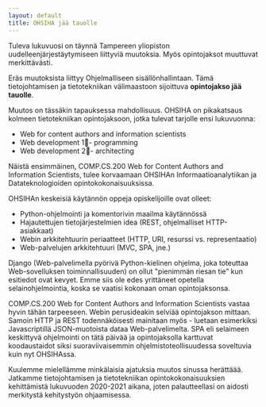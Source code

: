 ```yaml
---
layout: default
title: OHSIHA jää tauolle
---
```


Tuleva lukuvuosi on täynnä Tampereen yliopiston uudelleenjärjestäytymiseen liittyviä muutoksia. Myös opintojaksot muuttuvat merkittävästi.

Eräs muutoksista liittyy Ohjelmalliseen sisällönhallintaan. Tämä tietojohtamisen ja tietotekniikan välimaastoon sijoittuva **opintojakso jää tauolle**.

Muutos on tässäkin tapauksessa mahdollisuus. OHSIHA on pikakatsaus kolmeen tietotekniikan opintojaksoon, jotka tulevat tarjolle ensi lukuvuonna:

* Web for content authors and information scientists
* Web development 1- programming
* Web development 2- architecting

Näistä ensimmäinen,
COMP.CS.200 Web for Content Authors and Information Scientists, tulee korvaamaan OHSIHAn Informaatioanalytiikan ja Datateknologioiden opintokokonaisuuksissa.

OHSIHAn keskeisiä käytännön oppeja opiskelijoille ovat olleet:

* Python-ohjelmointi ja komentorivin maailma käytännössä
* Hajautettujen tietojärjestelmien idea (REST, ohjelmalliset HTTP-asiakkaat)
* Webin arkkitehtuurin periaatteet (HTTP, URI, resurssi vs. representaatio)
* Web-palvelujen arkkitehtuuri (MVC, SPA, jne.)

Django (Web-palvelimella pyörivä Python-kielinen ohjelma, joka toteuttaa Web-sovelluksen toiminnallisuuden) on ollut "pienimmän riesan tie” kun esitiedot ovat kevyet. Emme siis ole edes yrittäneet opetella selainohjelmointia, koska se vaatisi kokonaan oman opintojaksonsa.

COMP.CS.200 Web for Content Authors and Information Scientists vastaa hyvin tähän tarpeeseen. Webin perusideakin  selviää opintojakson mittaan. Samoin HTTP ja REST todennäköisesti mainitaan myös - luetaan esimerkiksi Javascriptillä JSON-muotoista dataa Web-palvelimelta. SPA eli selaimeen keskittyvä ohjelmointi on tätä päivää ja opintojaksolla karttuvat koodaustaidot siksi suoraviivaisemmin ohjelmistoteollisuudessa soveltuvia kuin nyt OHSIHAssa.

Kuulemme mielellämme minkälaisia ajatuksia muutos sinussa herättäää. Jatkamme tietojohtamisen ja tietotekniikan opintokokonaisuuksien kehittämistä lukuvuoden 2020-2021 aikana, joten palautteellasi on aidosti merkitystä kehitystyön ohjaamisessa.
